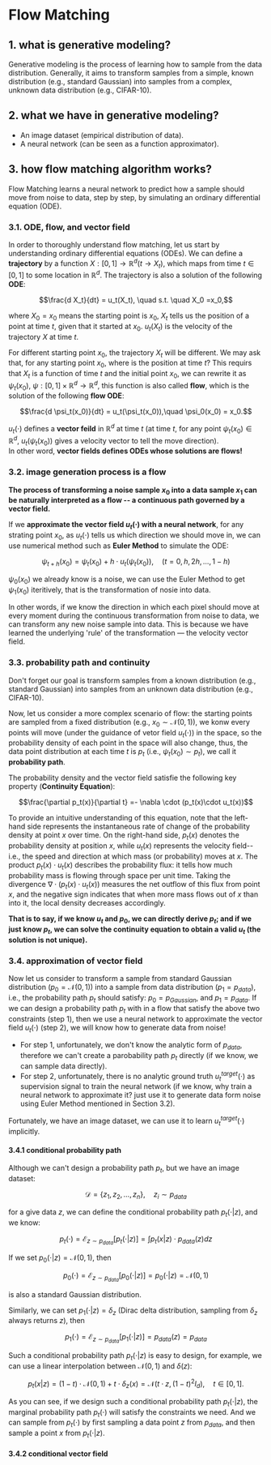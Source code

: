 # Flow Matching

## 1. what is generative modeling?

Generative modeling is the process of learning how to sample from the data distribution. Generally, it aims to transform samples from a simple, known distribution (e.g., standard Gaussian) into samples from a complex, unknown data distribution (e.g., CIFAR-10).

## 2. what we have in generative modeling?

- An image dataset (empirical distribution of data).
- A neural network (can be seen as a function approximator).

## 3. how flow matching algorithm works?

Flow Matching learns a neural network to predict how a sample should move from noise to data, step by step, by simulating an ordinary differential equation (ODE).

### 3.1. ODE, flow, and vector field
In order to thoroughly understand flow matching, let us start by understanding ordinary differential equations (ODEs).
We can define a **trajectory** by a function $X: [0,1] \to ℝ^d (t \to X_t)$, which maps from time $t \in [0,1]$ to some location in $ℝ^d$. The trajectory is also a solution of the following **ODE**:

```math
\frac{d X_t}{dt} = u_t(X_t), \quad s.t. \quad X_0 =x_0,
```

where $X_0 =x_0$ means the starting point is $x_0$, $X_t$ tells us the position of a point at time $t$, given that it started at $x_0$. $u_t(X_t)$ is the velocity of the trajectory $X$ at time $t$. 

For different starting point $x_0$, the trajectory $X_t$ will be different. We may ask that, for any starting point $x_0$, where is the position at time $t$?
This requirs that $X_t$ is a function of time $t$ and the initial point $x_0$, we can rewrite it as $\psi_t(x_0)$, $\psi: [0,1]\times \mathbb{R}^d \to \mathbb{R}^d$, this function is also called **flow**, which is the solution of the following **flow ODE**:

```math
\frac{d \psi_t(x_0)}{dt} = u_t(\psi_t(x_0)),\quad \psi_0(x_0) = x_0.
```

$u_t(\cdot)$ defines a **vector feild** in $\mathbb{R}^d$ at time $t$ (at time $t$, for any point $\psi_t(x_0)\in \mathbb{R}^d$, $u_t(\psi_t(x_0))$ gives a velocity vector to tell the move direction).  
In other word, **vector fields defines ODEs whose solutions are flows!**

### 3.2. image generation process is a flow

**The process of transforming a noise sample $x_0$ into a data sample $x_1$ can be naturally interpreted as a flow -- a continuous path governed by a vector field.**

If we **approximate the vector field $u_t(\cdot)$ with a neural network**, for any strating point $x_0$, as $u_t(\cdot)$ tells us which direction we should move in, we can use numerical method such as **Euler Method** to simulate the ODE:

```math
\psi_{t+h}(x_0) = \psi_{t}(x_0)  +h \cdot u_t(\psi_t(x_0)), \quad (t=0,h,2h,\dots,1-h)
```

$\psi_{0}(x_0)$ we already know is a noise, we can use the Euler Method to get $\psi_{1}(x_0)$ iteritively, that is the transformation of nosie into data.

In other words, if we know the direction in which each pixel should move at every moment during the continuous transformation from noise to data, we can transform any new noise sample into data. This is because we have learned the underlying 'rule' of the transformation — the velocity vector field.

### 3.3. probability path and continuity

Don't forget our goal is transform samples from a known distribution (e.g., standard Gaussian) into samples from an unknown data distribution (e.g., CIFAR-10).

Now, let us consider a more complex scenario of flow: the starting points are sampled from a fixed distribution (e.g., $x_0 \sim \mathcal{N}(0,1)$), we konw every points will move (under the guidance of vetor field $u_t(\cdot)$) in the space, so the probability density of each point in the space will also change, thus, the data point distribution at each time $t$ is $p_t$ (i.e., $\psi_t(x_0) \sim p_t$), we call it **probability path**.

The probability density and the vector field satisfie the following key property (**Continuity Equation**):

```math
\frac{\partial p_t(x)}{\partial t} =- \nabla \cdot (p_t(x)\cdot u_t(x))
```

To provide an intuitive understanding of this equation, note that the left-hand side represents the instantaneous rate of change of the probability density at point $x$ over time. On the right-hand side, $p_t(x)$ denotes the probability density at position $x$, while $u_t(x)$ represents the velocity field--i.e., the speed and direction at which mass (or probability) moves at $x$. The product $p_t(x)\cdot u_t(x)$ describes the probability flux: it tells how much probability mass is flowing through space per unit time. Taking the divergence $\nabla \cdot (p_t(x) \cdot u_t(x))$ measures the net outflow of this flux from point $x$, and the negative sign indicates that when more mass flows out of $x$ than into it, the local density decreases accordingly.

**That is to say, if we know $u_t$ and $p_0$, we can directly derive $p_t$; and if we just know $p_t$, we can solve the continuity equation to obtain a valid $u_t$ (the solution is not unique).**

### 3.4. approximation of vector field

Now let us consider to transform a sample from standard Gaussian distribution ($p_0 = \mathcal{N}(0,1)$) into a sample from data distribution ($p_1=p_{data}$), i.e., the probability path $p_t$ should satisfy: $p_0=p_{Gaussian}$, and $p_1=p_{data}$.
If we can design a probability path $p_t$ with in a flow that satisfy the above two constraints (step 1), then we use a neural network to approximate the vector field $u_t(\cdot)$ (step 2), we will know how to generate data from noise!

- For step 1, unfortunately, we don't know the analytic form of $p_{data}$, therefore we can't create a parobability path $p_t$ directly (if we know, we can sample data directly).
- For step 2, unfortunately, there is no analytic ground truth $u^{target}_t(\cdot)$ as supervision signal to train the neural network (if we know, why train a neural network to approximate it? just use it to generate data form noise using Euler Method mentioned in Section 3.2).

Fortunately, we have an image dataset, we can use it to learn $u^{target}_t(\cdot)$ implicitly.

#### 3.4.1 conditional probability path

Although we can't design a probability path $p_t$, but we have an image dataset:

```math
\mathcal{D} = \{z_1, z_2, \dots,z_n\}, \quad z_i \sim p_{data}
```

for a give data $z$, we can define the conditional probability path $p_t(\cdot|z)$, and we know:

```math
p_t(\cdot) = \mathcal{E}_{z\sim p_{data}}[p_t(\cdot|z)] = \int p_t(x|z) \cdot p_{data}(z) dz
```

If we set $p_0(\cdot|z) = \mathcal{N}(0, 1)$, then

```math
p_0(\cdot) = \mathcal{E}_{z\sim p_{data}}[p_0(\cdot|z)] = p_0(\cdot|z)=\mathcal{N}(0, 1)
```

is also a standard Gaussian distribution.

Similarly, we can set $p_1(\cdot|z) = \delta_z$ (Dirac delta distribution, sampling from $\delta_z$ always returns $z$), then

```math
p_1(\cdot) = \mathcal{E}_{z\sim p_{data}}[p_1(\cdot|z)] = p_{data}(z)=p_{data}
```

Such a conditional probability path $p_t(\cdot|z)$ is easy to design, for example, we can use a linear interpolation between $\mathcal{N}(0,1)$ and $\delta(z)$:

```math
p_t(x|z) = (1-t) \cdot \mathcal{N}(0, 1) + t \cdot \delta_z(x) = \mathcal{N}(t\cdot z, (1-t)^2 I_d), \quad t\in[0,1].
```

As you can see, if we design such a conditional probability path $p_t(\cdot|z)$, the marginal probability path $p_t(\cdot)$ will satisfy the constraints we need.
And we can sample from $p_t(\cdot)$ by first sampling a data point $z$ from $p_{data}$, and then sample a point $x$ from $p_t(\cdot|z)$.

#### 3.4.2 conditional vector field
